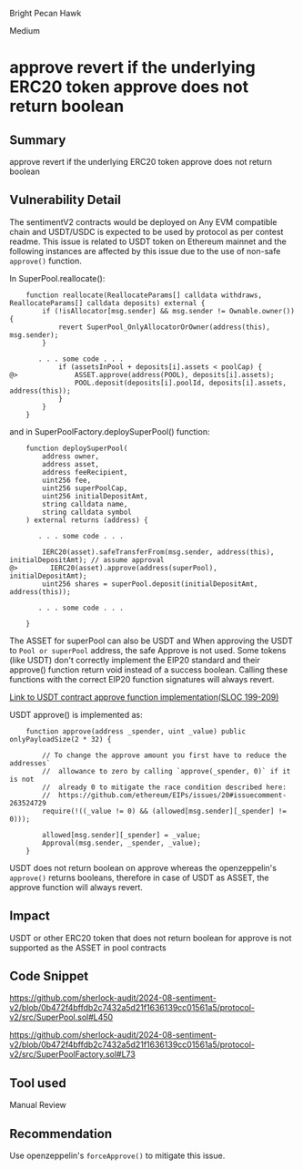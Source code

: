 Bright Pecan Hawk

Medium

# approve revert if the underlying ERC20 token approve does not return boolean

## Summary
approve revert if the underlying ERC20 token approve does not return boolean

## Vulnerability Detail
The sentimentV2 contracts would be deployed on Any EVM compatible chain and USDT/USDC is expected to be used by protocol as per contest readme. This issue is related to USDT token on Ethereum mainnet and the following instances are affected by this issue due to the use of non-safe `approve()` function.

In SuperPool.reallocate():
```solidity
    function reallocate(ReallocateParams[] calldata withdraws, ReallocateParams[] calldata deposits) external {
        if (!isAllocator[msg.sender] && msg.sender != Ownable.owner()) {
            revert SuperPool_OnlyAllocatorOrOwner(address(this), msg.sender);
        }

       . . . some code . . . 
            if (assetsInPool + deposits[i].assets < poolCap) {
@>              ASSET.approve(address(POOL), deposits[i].assets);
                POOL.deposit(deposits[i].poolId, deposits[i].assets, address(this));
            }
        }
    }
```
    
and in SuperPoolFactory.deploySuperPool() function:

```solidity
    function deploySuperPool(
        address owner,
        address asset,
        address feeRecipient,
        uint256 fee,
        uint256 superPoolCap,
        uint256 initialDepositAmt,
        string calldata name,
        string calldata symbol
    ) external returns (address) {

       . . . some code . . .
       
        IERC20(asset).safeTransferFrom(msg.sender, address(this), initialDepositAmt); // assume approval
@>        IERC20(asset).approve(address(superPool), initialDepositAmt);
        uint256 shares = superPool.deposit(initialDepositAmt, address(this));
        
       . . . some code . . .
       
    }
```

The ASSET for superPool can also be USDT and When approving the USDT to `Pool or superPool` address, the safe Approve is not used. Some tokens (like USDT) don't correctly implement the EIP20 standard and their approve() function return void instead of a success boolean. Calling these functions with the correct EIP20 function signatures will always revert.

[Link to USDT contract approve function implementation(SLOC 199-209)](https://etherscan.io/address/0xdac17f958d2ee523a2206206994597c13d831ec7#code)

USDT approve() is implemented as:
```solidity
    function approve(address _spender, uint _value) public onlyPayloadSize(2 * 32) {

        // To change the approve amount you first have to reduce the addresses`
        //  allowance to zero by calling `approve(_spender, 0)` if it is not
        //  already 0 to mitigate the race condition described here:
        //  https://github.com/ethereum/EIPs/issues/20#issuecomment-263524729
        require(!((_value != 0) && (allowed[msg.sender][_spender] != 0)));

        allowed[msg.sender][_spender] = _value;
        Approval(msg.sender, _spender, _value);
    }
```

USDT does not return boolean on approve whereas the openzeppelin's `approve()` returns booleans, therefore in case of USDT as ASSET, the approve function will always revert.

## Impact
USDT or other ERC20 token that does not return boolean for approve is not supported as the ASSET in pool contracts

## Code Snippet
https://github.com/sherlock-audit/2024-08-sentiment-v2/blob/0b472f4bffdb2c7432a5d21f1636139cc01561a5/protocol-v2/src/SuperPool.sol#L450

https://github.com/sherlock-audit/2024-08-sentiment-v2/blob/0b472f4bffdb2c7432a5d21f1636139cc01561a5/protocol-v2/src/SuperPoolFactory.sol#L73

## Tool used
Manual Review

## Recommendation
Use openzeppelin's `forceApprove()` to mitigate this issue.
